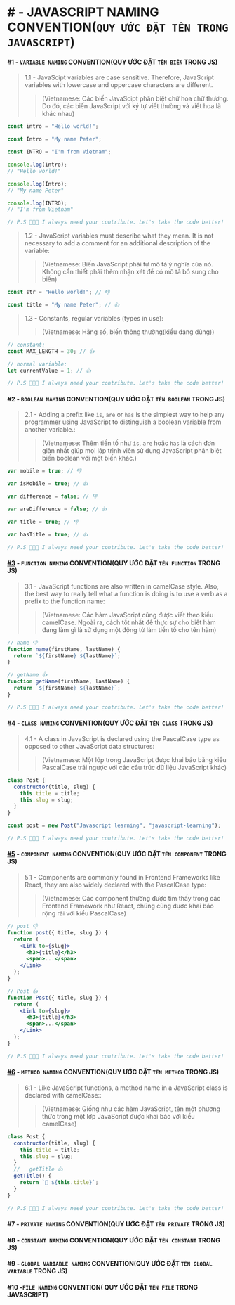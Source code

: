 # # - JAVASCRIPT NAMING CONVENTION(`QUY ƯỚC ĐẶT TÊN TRONG JAVASCRIPT`)

#### #1 - `VARIABLE NAMING` CONVENTION(QUY ƯỚC ĐẶT `TÊN BIẾN` TRONG JS)

> 1.1 - JavaScipt variables are case sensitive. Therefore, JavaScript variables with lowercase and uppercase characters are different.
>
> > (Vietnamese: Các biến JavaScipt phân biệt chữ hoa chữ thường. Do đó, các biến JavaScript với ký tự viết thường và viết hoa là khác nhau)

```js
const intro = "Hello world!";

const Intro = "My name Peter";

const INTRO = "I'm from Vietnam";

console.log(intro);
// "Hello world!"

console.log(Intro);
// "My name Peter"

console.log(INTRO);
// "I'm from Vietnam"

// P.S 👨🏻‍💻 I always need your contribute. Let's take the code better!
```

> 1.2 - JavaScript variables must describe what they mean. It is not necessary to add a comment for an additional description of the variable:
>
> > (Vietnamese: Biến JavaScript phải tự mô tả ý nghĩa của nó. Không cần thiết phải thêm nhận xét để có mô tả bổ sung cho biến)

```js
const str = "Hello world!"; // 👎

const title = "My name Peter"; // 👍
```

> 1.3 - Constants, regular variables (types in use):
>
> > (Vietnamese: Hằng số, biến thông thường(kiểu đang dùng))

```js
// constant:
const MAX_LENGTH = 30; // 👍

// normal variable:
let currentValue = 1; // 👍

// P.S 👨🏻‍💻 I always need your contribute. Let's take the code better!
```

#### #2 - `BOOLEAN NAMING` CONVENTION(QUY ƯỚC ĐẶT `TÊN BOOLEAN` TRONG JS)

> 2.1 - Adding a prefix like `is`, `are` or `has` is the simplest way to help any programmer using JavaScript to distinguish a boolean variable from another variable.:
>
> > (Vietnamese: Thêm tiền tố như `is`, `are` hoặc `has` là cách đơn giản nhất giúp mọi lập trình viên sử dụng JavaScript phân biệt biến boolean với một biến khác.)

```js
var mobile = true; // 👎

var isMobile = true; // 👍

var difference = false; // 👎

var areDifference = false; // 👍

var title = true; // 👎

var hasTitle = true; // 👍

// P.S 👨🏻‍💻 I always need your contribute. Let's take the code better!
```

#### [#3](https://github.com/goodetn/js-naming-convention/commit/c4c4b906d4b9b42d8e95a4edd5be20b8450454a9) - `FUNCTION NAMING` CONVENTION(QUY ƯỚC ĐẶT `TÊN FUNCTION` TRONG JS)

> 3.1 - JavaScript functions are also written in camelCase style. Also, the best way to really tell what a function is doing is to use a verb as a prefix to the function name:
>
> > (Vietnamese: Các hàm JavaScript cũng được viết theo kiểu camelCase. Ngoài ra, cách tốt nhất để thực sự cho biết hàm đang làm gì là sử dụng một động từ làm tiền tố cho tên hàm)

```js
// name 👎
function name(firstName, lastName) {
  return `${firstName} ${lastName}`;
}

// getName 👍
function getName(firstName, lastName) {
  return `${firstName} ${lastName}`;
}

// P.S 👨🏻‍💻 I always need your contribute. Let's take the code better!
```

#### [#4](https://github.com/goodetn/js-naming-convention/commit/178e7ad6f16e1a6059a49d979b801b651acd14a6) - `CLASS NAMING` CONVENTION(QUY ƯỚC ĐẶT `TÊN CLASS` TRONG JS)

> 4.1 - A class in JavaScript is declared using the PascalCase type as opposed to other JavaScript data structures:
>
> > (Vietnamese: Một lớp trong JavaScript được khai báo bằng kiểu PascalCase trái ngược với các cấu trúc dữ liệu JavaScript khác)

```js
class Post {
  constructor(title, slug) {
    this.title = title;
    this.slug = slug;
  }
}

const post = new Post("Javascript learning", "javascript-learning");

// P.S 👨🏻‍💻 I always need your contribute. Let's take the code better!
```

#### [#5](https://github.com/goodetn/js-naming-convention/commit/b4f44b8f285ac92018e66a3316156130e7ba867f) - `COMPONENT NAMING` CONVENTION(QUY ƯỚC ĐẶT `TÊN COMPONENT` TRONG JS)

> 5.1 - Components are commonly found in Frontend Frameworks like React, they are also widely declared with the PascalCase type:
>
> > (Vietnamese: Các component thường được tìm thấy trong các Frontend Framework như React, chúng cũng được khai báo rộng rãi với kiểu PascalCase)

```jsx
// post 👎
function post({ title, slug }) {
  return (
    <Link to={slug}>
      <h3>{title}</h3>
      <span>...</span>
    </Link>
  );
}

// Post 👍
function Post({ title, slug }) {
  return (
    <Link to={slug}>
      <h3>{title}</h3>
      <span>...</span>
    </Link>
  );
}

// P.S 👨🏻‍💻 I always need your contribute. Let's take the code better!
```

#### [#6](https://github.com/goodetn/js-naming-convention/commit/be5b482205315b9ebcdba7f0e87d95522bb14732) - `METHOD NAMING` CONVENTION(QUY ƯỚC ĐẶT `TÊN METHOD` TRONG JS)

> 6.1 - Like JavaScript functions, a method name in a JavaScript class is declared with camelCase::
>
> > (Vietnamese: Giống như các hàm JavaScript, tên một phương thức trong một lớp JavaScript được khai báo với kiểu camelCase)

```js
class Post {
  constructor(title, slug) {
    this.title = title;
    this.slug = slug;
  }
  //   getTitle 👍
  getTitle() {
    return `🔗 ${this.title}`;
  }
}

// P.S 👨🏻‍💻 I always need your contribute. Let's take the code better!
```

#### #7 - `PRIVATE NAMING` CONVENTION(QUY ƯỚC ĐẶT `TÊN PRIVATE` TRONG JS)

#### #8 - `CONSTANT NAMING` CONVENTION(QUY ƯỚC ĐẶT `TÊN CONSTANT` TRONG JS)

#### #9 - `GLOBAL VARIABLE NAMING` CONVENTION(QUY ƯỚC ĐẶT `TÊN GLOBAL VARIABLE` TRONG JS)

#### #10 -`FILE NAMING` CONVENTION( QUY ƯỚC ĐẶT `TÊN FILE` TRONG JAVASCRIPT)
